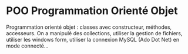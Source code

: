 # POO Programmation Orienté Objet #
Programmation orienté objet : classes avec constructeur, méthodes, accesseurs. On a manipulé des collections, utiliser la gestion de fichiers, utiliser les windows form, utiliser la connexion MySQL (Ado Dot Net) en mode connecté...
